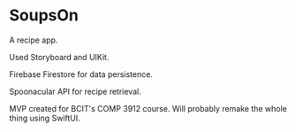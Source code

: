 # SoupsOn
A recipe app.

Used Storyboard and UIKit.

Firebase Firestore for data persistence.

Spoonacular API for recipe retrieval.

MVP created for BCIT's COMP 3912 course. Will probably remake the whole thing using SwiftUI.
